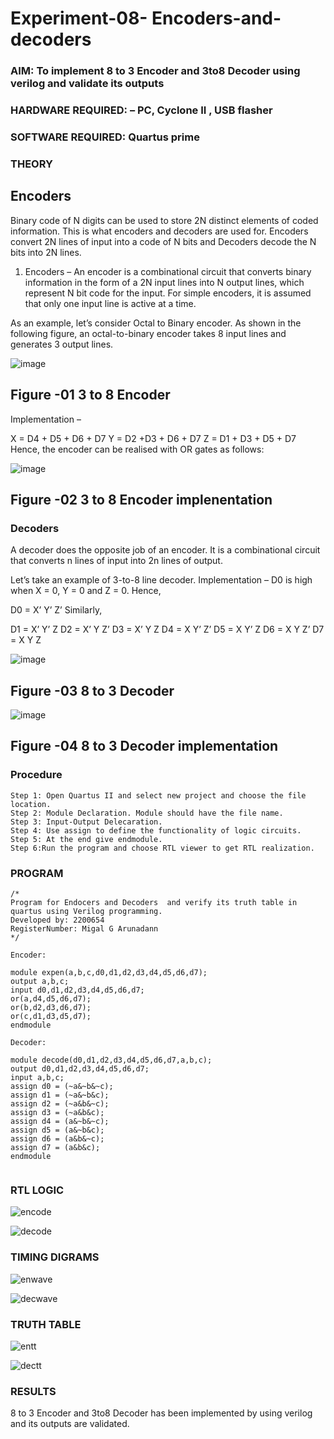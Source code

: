# Experiment-08- Encoders-and-decoders 
### AIM: To implement 8 to 3 Encoder and  3to8 Decoder using verilog and validate its outputs
### HARDWARE REQUIRED:  – PC, Cyclone II , USB flasher
### SOFTWARE REQUIRED:   Quartus prime
### THEORY 

## Encoders
Binary code of N digits can be used to store 2N distinct elements of coded information. This is what encoders and decoders are used for. Encoders convert 2N lines of input into a code of N bits and Decoders decode the N bits into 2N lines.

1. Encoders –
An encoder is a combinational circuit that converts binary information in the form of a 2N input lines into N output lines, which represent N bit code for the input. For simple encoders, it is assumed that only one input line is active at a time.

As an example, let’s consider Octal to Binary encoder. As shown in the following figure, an octal-to-binary encoder takes 8 input lines and generates 3 output lines.

![image](https://user-images.githubusercontent.com/36288975/171543588-bc0746df-a173-4b35-989e-5fb7d385fe8a.png)
## Figure -01 3 to 8 Encoder 


Implementation –

X = D4 + D5 + D6 + D7
Y = D2 +D3 + D6 + D7
Z = D1 + D3 + D5 + D7 
Hence, the encoder can be realised with OR gates as follows:


![image](https://user-images.githubusercontent.com/36288975/171543740-68403b82-aa93-4c98-9343-f32b14885a2e.png)
## Figure -02 3 to 8 Encoder implenentation 

 ### Decoders 
A decoder does the opposite job of an encoder. It is a combinational circuit that converts n lines of input into 2n lines of output.

Let’s take an example of 3-to-8 line decoder.
Implementation –
D0 is high when X = 0, Y = 0 and Z = 0. Hence,

D0 = X’ Y’ Z’ 
Similarly,

D1 = X’ Y’ Z
D2 = X’ Y Z’
D3 = X’ Y Z
D4 = X Y’ Z’
D5 = X Y’ Z
D6 = X Y Z’
D7 = X Y Z 


![image](https://user-images.githubusercontent.com/36288975/171543978-ee2d0671-2846-40a1-8705-507fd6287a49.png)
## Figure -03 8 to 3 Decoder 



![image](https://user-images.githubusercontent.com/36288975/171543866-5a6eace6-8683-49d7-9c4f-a7cb30ec3035.png)
## Figure -04 8 to 3 Decoder implementation 

### Procedure
```
Step 1: Open Quartus II and select new project and choose the file location.
Step 2: Module Declaration. Module should have the file name.
Step 3: Input-Output Delecaration.
Step 4: Use assign to define the functionality of logic circuits.
Step 5: At the end give endmodule.
Step 6:Run the program and choose RTL viewer to get RTL realization.
```


### PROGRAM 
```
/*
Program for Endocers and Decoders  and verify its truth table in quartus using Verilog programming.
Developed by: 2200654
RegisterNumber: Migal G Arunadann 
*/

Encoder:

module expen(a,b,c,d0,d1,d2,d3,d4,d5,d6,d7);
output a,b,c;
input d0,d1,d2,d3,d4,d5,d6,d7;
or(a,d4,d5,d6,d7);
or(b,d2,d3,d6,d7);
or(c,d1,d3,d5,d7);
endmodule

Decoder:

module decode(d0,d1,d2,d3,d4,d5,d6,d7,a,b,c);
output d0,d1,d2,d3,d4,d5,d6,d7;
input a,b,c;
assign d0 = (~a&~b&~c);
assign d1 = (~a&~b&c);
assign d2 = (~a&b&~c);
assign d3 = (~a&b&c);
assign d4 = (a&~b&~c);
assign d5 = (a&~b&c);
assign d6 = (a&b&~c);
assign d7 = (a&b&c);
endmodule


```

### RTL LOGIC  


![encode](https://user-images.githubusercontent.com/118262199/215337039-d5d2eb68-09f9-4b8f-ada1-6a74bf0b0502.png)

![decode](https://user-images.githubusercontent.com/118262199/215337271-18fc2075-cfe6-483e-86f5-25f736d432bc.png)


### TIMING DIGRAMS  

![enwave](https://user-images.githubusercontent.com/118262199/215337295-c6597dd9-1f6f-408c-abee-9f765c0be668.png)

![decwave](https://user-images.githubusercontent.com/118262199/215337307-75e0bab0-aa06-4e39-ae73-754347612145.png)



### TRUTH TABLE 

![entt](https://user-images.githubusercontent.com/118262199/215337321-a4fb3e46-e56b-4a38-80da-ccb1990186a9.png)

![dectt](https://user-images.githubusercontent.com/118262199/215337363-462f28d0-5df2-4fb2-ac75-9a511c71c6a1.png)




### RESULTS 
8 to 3 Encoder and 3to8 Decoder has been implemented by using verilog and its outputs are validated.
